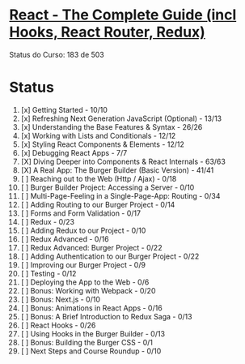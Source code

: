 # [React - The Complete Guide (incl Hooks, React Router, Redux)](https://www.udemy.com/react-the-complete-guide-incl-redux/)

Status do Curso: 183 de 503

# Status
1. [x] Getting Started - 10/10
2. [x] Refreshing Next Generation JavaScript (Optional) - 13/13
3. [x] Understanding the Base Features & Syntax - 26/26
4. [x] Working with Lists and Conditionals - 12/12
5. [x] Styling React Components & Elements - 12/12
6. [x] Debugging React Apps - 7/7
7. [X] Diving Deeper into Components & React Internals - 63/63
8. [X] A Real App: The Burger Builder (Basic Version) - 41/41
9. [ ] Reaching out to the Web (Http / Ajax) - 0/18
10. [ ] Burger Builder Project: Accessing a Server - 0/10
11. [ ] Multi-Page-Feeling in a Single-Page-App: Routing - 0/34
12. [ ] Adding Routing to our Burger Project - 0/14
13. [ ] Forms and Form Validation - 0/17
14. [ ] Redux - 0/23
15. [ ] Adding Redux to our Project - 0/10
16. [ ] Redux Advanced - 0/16
17. [ ] Redux Advanced: Burger Project - 0/22
18. [ ] Adding Authentication to our Burger Project - 0/22
19. [ ] Improving our Burger Project - 0/9
20. [ ] Testing - 0/12
21. [ ] Deploying the App to the Web - 0/6
22. [ ] Bonus: Working with Webpack - 0/20
23. [ ] Bonus: Next.js - 0/10
24. [ ] Bonus: Animations in React Apps - 0/16
25. [ ] Bonus: A Brief Introduction to Redux Saga - 0/13
26. [ ] React Hooks - 0/26
27. [ ] Using Hooks in the Burger Builder - 0/13
28. [ ] Bonus: Building the Burger CSS - 0/1
29. [ ] Next Steps and Course Roundup - 0/10